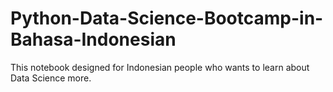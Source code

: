 # Python-Data-Science-Bootcamp-in-Bahasa-Indonesian
This notebook designed for Indonesian people who wants to learn about Data Science more.
